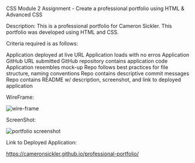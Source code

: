 CSS Module 2 Assignment - Create a professional portfolio using HTML & Advanced CSS

Description: This is a professional portfolio for Cameron Sickler. This portfolio was developed using HTML and CSS.

Criteria required is as follows:

Application deployed at live URL
Application loads with no erros
Application GitHub URL submitted
GitHub repository contains application code
Application resembles mock-up
Repo follows best practices for file structure, naming conventions
Repo contains descriptive commit messages
Repo contains README w/ description, screenshot, and link to deployed application

WireFrame:

![wire-frame](https://user-images.githubusercontent.com/98184710/157967250-fda20408-7739-4e2f-b13c-b1868d49d6cf.jpg)

ScreenShot:

![portfolio screenshot](https://user-images.githubusercontent.com/98184710/157967203-29f53edb-9562-46a5-9917-c0cc5d84dba3.jpg)

Link to Deployed Application:

https://cameronsickler.github.io/professional-portfolio/
